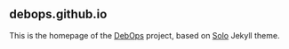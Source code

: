 ## debops.github.io

This is the homepage of the [DebOps](http://debops.org/) project, based on
[Solo](https://chibicode.github.io/solo/) Jekyll theme.

